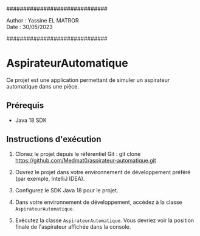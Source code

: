 ##############################                                           

Author : Yassine EL MATROR                              
Date : 30/05/2023  

##############################

# AspirateurAutomatique

Ce projet est une application permettant de simuler un aspirateur automatique dans une pièce.

## Prérequis

- Java 18 SDK 

## Instructions d'exécution

1. Clonez le projet depuis le référentiel Git :
git clone https://github.com/Medmat0/aspirateur-automatique.git
2. Ouvrez le projet dans votre environnement de développement préféré (par exemple, IntelliJ IDEA).

3. Configurez le SDK Java 18 pour le projet.

4. Dans votre environnement de développement, accédez à la classe `AspirateurAutomatique`.

5. Exécutez la classe `AspirateurAutomatique`. Vous devriez voir la position finale de l'aspirateur affichée dans la console.


